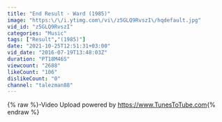 ```yaml
---
title: "End Result - Ward (1985)"
image: "https:\/\/i.ytimg.com\/vi\/z5GLQ9RvszI\/hqdefault.jpg"
vid_id: "z5GLQ9RvszI"
categories: "Music"
tags: ["Result","(1985)"]
date: "2021-10-25T12:51:31+03:00"
vid_date: "2016-07-19T13:48:03Z"
duration: "PT18M46S"
viewcount: "2688"
likeCount: "106"
dislikeCount: "0"
channel: "talezman88"
---
```

{% raw %}-Video Upload powered by <a rel="nofollow" target="blank" href="https://www.TunesToTube.com">https://www.TunesToTube.com</a>{% endraw %}
